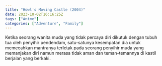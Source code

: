 ```yaml
---
title: "Howl's Moving Castle (2004)"
date: 2023-10-02T16:16:25Z
tags: ["Anime"]
categories: ["Adventure", "Family"]
---
```


Ketika seorang wanita muda yang tidak percaya diri dikutuk dengan tubuh tua oleh penyihir pendendam, satu-satunya kesempatan dia untuk memecahkan mantranya terletak pada seorang penyihir muda yang memanjakan diri namun merasa tidak aman dan teman-temannya di kastil berjalan yang berkaki.

  <mux-player stream-type="on-demand"
  src="https://kp3d-my.sharepoint.com/personal/ryoo_kp3d_onmicrosoft_com/_layouts/15/download.aspx?share=EZweeA1jEyxGqBr1bQaJsw4BTseJcE3uLcQ66kSDBKJFLg" metadata-video-title="Howl's Moving Castle (2004)" prefer-playback="mse" controls>
  </mux-player>
  
  
  <script src="https://cdn.jsdelivr.net/npm/@mux/mux-player"></script>
  
   <script id="0059jLfoASTvB237BcPAEgo8hwJNUCGGmrl7GJGJlyi8" type="application/ld+json">
 {
  "@context": "https://schema.org/",
  "@type": "VideoObject",
  "name": "Howl's Moving Castle (2004)",
  "contentUrl": "https://stream.mux.com/0059jLfoASTvB237BcPAEgo8hwJNUCGGmrl7GJGJlyi8.m3u8",
  "thumbnailUrl": "https://www.themoviedb.org/t/p/original/vDJE7JPnPc6fJBMBXdSltYM6yL6.jpg?width=314&fit_mode=preserve&time=25",
  "uploadDate": "2023-10-02T16:16:25Z",
}

</script>
